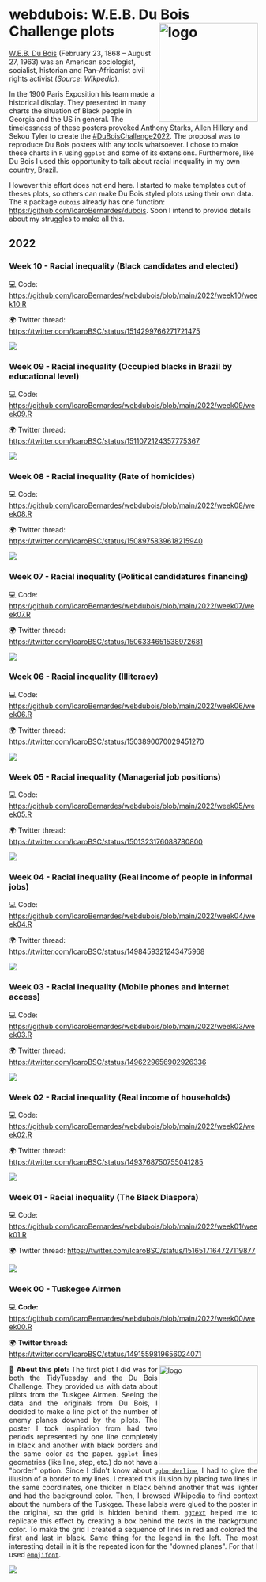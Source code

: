 # webdubois: W.E.B. Du Bois Challenge plots <img align="right" src="https://github.com/IcaroBernardes/webdubois/blob/main/portrait.jpg" alt="logo" width="200">

[W.E.B. Du Bois](https://en.wikipedia.org/wiki/W._E._B._Du_Bois) (February 23, 1868 – August 27, 1963) was an American sociologist, socialist, historian
and Pan-Africanist civil rights activist (*Source: Wikpedia*). 

In the 1900 Paris Exposition his team made a historical display. They presented in many charts the situation of Black people in Georgia and the US in general.
The timelessness of these posters provoked Anthony Starks, Allen Hillery and Sekou Tyler to create the
[#DuBoisChallenge2022](https://github.com/ajstarks/dubois-data-portraits/tree/master/challenge/2022). The proposal was to reproduce Du Bois posters with any tools
whatsoever. I chose to make these charts in `R` using `ggplot` and some of its extensions. Furthermore, like Du Bois I used this opportunity to talk about racial
inequality in my own country, Brazil.

However this effort does not end here. I started to make templates out of theses plots, so others can make Du Bois styled plots using their own data. The `R` package `dubois` already has one function: https://github.com/IcaroBernardes/dubois. Soon I intend to provide details about my struggles to make all this.

## 2022
### Week 10 - Racial inequality (Black candidates and elected)
💻 Code: https://github.com/IcaroBernardes/webdubois/blob/main/2022/week10/week10.R

🌍 Twitter thread: https://twitter.com/IcaroBSC/status/1514299766271721475

![](https://github.com/IcaroBernardes/webdubois/blob/main/2022/week10/elections.png)

### Week 09 - Racial inequality (Occupied blacks in Brazil by educational level)
💻 Code: https://github.com/IcaroBernardes/webdubois/blob/main/2022/week09/week09.R

🌍 Twitter thread: https://twitter.com/IcaroBSC/status/1511072124357775367

![](https://github.com/IcaroBernardes/webdubois/blob/main/2022/week09/job.png)

### Week 08 - Racial inequality (Rate of homicides)
💻 Code: https://github.com/IcaroBernardes/webdubois/blob/main/2022/week08/week08.R

🌍 Twitter thread: https://twitter.com/IcaroBSC/status/1508975839618215940

![](https://github.com/IcaroBernardes/webdubois/blob/main/2022/week08/violence.png)

### Week 07 - Racial inequality (Political candidatures financing)
💻 Code: https://github.com/IcaroBernardes/webdubois/blob/main/2022/week07/week07.R

🌍 Twitter thread: https://twitter.com/IcaroBSC/status/1506334651538972681

![](https://github.com/IcaroBernardes/webdubois/blob/main/2022/week07/congress.png)

### Week 06 - Racial inequality (Illiteracy)
💻 Code: https://github.com/IcaroBernardes/webdubois/blob/main/2022/week06/week06.R

🌍 Twitter thread: https://twitter.com/IcaroBSC/status/1503890070029451270

![](https://github.com/IcaroBernardes/webdubois/blob/main/2022/week06/illiteracy.png)

### Week 05 - Racial inequality (Managerial job positions)
💻 Code: https://github.com/IcaroBernardes/webdubois/blob/main/2022/week05/week05.R

🌍 Twitter thread: https://twitter.com/IcaroBSC/status/1501323176088780800

![](https://github.com/IcaroBernardes/webdubois/blob/main/2022/week05/managers.png)

### Week 04 - Racial inequality (Real income of people in informal jobs)
💻 Code: https://github.com/IcaroBernardes/webdubois/blob/main/2022/week04/week04.R

🌍 Twitter thread: https://twitter.com/IcaroBSC/status/1498459321243475968

![](https://github.com/IcaroBernardes/webdubois/blob/main/2022/week04/incomes.png)

### Week 03 - Racial inequality (Mobile phones and internet access)
💻 Code: https://github.com/IcaroBernardes/webdubois/blob/main/2022/week03/week03.R

🌍 Twitter thread: https://twitter.com/IcaroBSC/status/1496229656902926336

![](https://github.com/IcaroBernardes/webdubois/blob/main/2022/week03/access.png)

### Week 02 - Racial inequality (Real income of households)
💻 Code: https://github.com/IcaroBernardes/webdubois/blob/main/2022/week02/week02.R

🌍 Twitter thread: https://twitter.com/IcaroBSC/status/1493768750755041285

![](https://github.com/IcaroBernardes/webdubois/blob/main/2022/week02/income.png)

### Week 01 - Racial inequality (The Black Diaspora)
💻 Code: https://github.com/IcaroBernardes/webdubois/blob/main/2022/week01/week01.R

🌍 Twitter thread: https://twitter.com/IcaroBSC/status/1516517164727119877

![](https://github.com/IcaroBernardes/webdubois/blob/main/2022/week01/enslaved.png)

### Week 00 - Tuskegee Airmen
💻 **Code:** https://github.com/IcaroBernardes/webdubois/blob/main/2022/week00/week00.R

🌍 **Twitter thread:** https://twitter.com/IcaroBSC/status/1491559819656024071

<img align="right" src="https://github.com/IcaroBernardes/webdubois/blob/main/originals/original-plate-21.jpg" alt="logo" width="200">
<p align="justify"> 💬 <b>About this plot:</b> The first plot I did was for both the TidyTuesday and the Du Bois Challenge. They provided us with data about pilots from the Tuskgee Airmen. Seeing the data and the originals from Du Bois, I decided to make a line plot of the number of enemy planes downed by the pilots. The poster I took inspiration from had two periods represented by one line completely in black and another with black borders and the same color as the paper. <code>ggplot</code> lines geometries (like line, step, etc.) do not have a "border" option. Since I didn't know about <a href="https://wurli.github.io/ggborderline/"><code>ggborderline</code></a>, I had to give the illusion of a border to my lines. I created this illusion by placing two lines in the same coordinates, one thicker in black behind another that was lighter and had the background color. Then, I browsed Wikipedia to find context about the numbers of the Tuskgee. These labels were glued to the poster in the original, so the grid is hidden behind them. <a href="https://wilkelab.org/ggtext/"><code>ggtext</code></a> helped me to replicate this effect by creating a box behind the texts in the background color. To make the grid I created a sequence of lines in red and colored the first and last in black. Same thing for the legend in the left. The most interesting detail in it is the repeated icon for the "downed planes". For that I used <a href="https://cran.r-project.org/web/packages/emojifont/vignettes/emojifont.html"><code>emojifont</code></a>.
</p>

![](https://github.com/IcaroBernardes/webdubois/blob/main/2022/week00/strikes.png)

